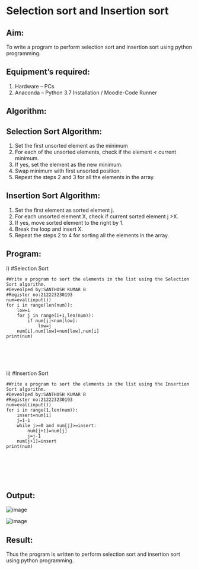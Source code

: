 # Selection sort and Insertion sort
## Aim:
To write a program to perform selection sort and insertion sort using python programming.
## Equipment’s required:
1.	Hardware – PCs
2.	Anaconda – Python 3.7 Installation / Moodle-Code Runner
## Algorithm:
## Selection Sort Algorithm:
1.	Set the first unsorted element as the minimum
2.	For each of the unsorted elements, check if the element < current minimum.
3.	If yes, set the element as the new minimum.
4.	Swap minimum with first unsorted position.
5.	Repeat the steps 2 and 3 for all the elements in the array.
## Insertion Sort Algorithm:
1.	Set the first element as sorted element j.
2.	For each unsorted element X, check if current sorted element j >X.
3.	If yes, move sorted element to the right by 1.
4.	Break the loop and insert X.
5.	Repeat the steps 2 to 4 for sorting all the elements in the array.
## Program:
i)	#Selection Sort
```
#Write a program to sort the elements in the list using the Selection Sort algorithm.
#Deveolped by:SANTHOSH KUMAR B
#Register no:212223230193
num=eval(input())
for i in range(len(num)):
    low=i
    for j in range(i+1,len(num)):
        if num[j]<num[low]:
            low=j
    num[i],num[low]=num[low],num[i]
print(num)






```
ii)	#Insertion Sort
```
#Write a program to sort the elements in the list using the Insertion Sort algorithm.
#Deveolped by:SANTHOSH KUMAR B
#Register no:212223230193
num=eval(input())
for i in range(1,len(num)):
    insert=num[i]
    j=i-1
    while j>=0 and num[j]>=insert:
        num[j+1]=num[j]
        j=j-1
    num[j+1]=insert
print(num)







```

## Output:
![image](https://github.com/Santhoshstudent/Sorting-Algorithms/assets/145446853/1ea52cb4-b020-4253-a436-bf12108eb6e1)

![image](https://github.com/Santhoshstudent/Sorting-Algorithms/assets/145446853/1cc2ddab-7753-4914-b8c2-1cddfded9dcf)




## Result:
Thus the program is written to perform selection sort and insertion sort using python programming.
